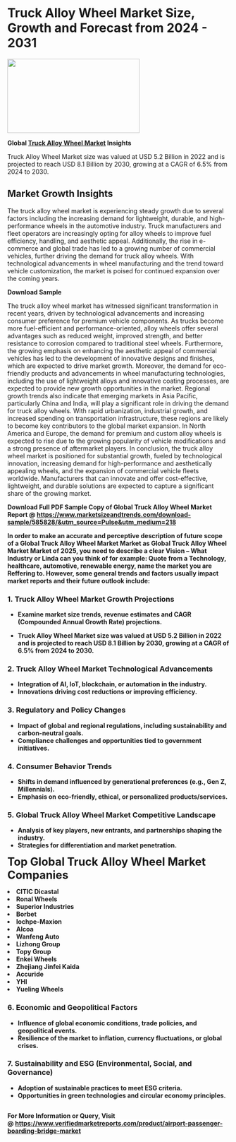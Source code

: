 <H1>Truck Alloy Wheel Market Size, Growth and Forecast from 2024 - 2031</H1><img class="aligncenter size-medium wp-image-584254" src="https://thirdeyenews.in/wp-content/uploads/2024/09/Global-Market-Research-300x168.jpeg" alt="" width="300" height="168" /><p><strong>Global&nbsp;<a href="https://www.marketsizeandtrends.com/download-sample/585828/&amp;utm_source=Pulse&amp;utm_medium=218">Truck Alloy Wheel Market</a> Insights</strong></p><p>Truck Alloy Wheel Market size was valued at USD 5.2 Billion in 2022 and is projected to reach USD 8.1 Billion by 2030, growing at a CAGR of 6.5% from 2024 to 2030.</p><p><h2>Market Growth Insights</h2> <p>The truck alloy wheel market is experiencing steady growth due to several factors including the increasing demand for lightweight, durable, and high-performance wheels in the automotive industry. Truck manufacturers and fleet operators are increasingly opting for alloy wheels to improve fuel efficiency, handling, and aesthetic appeal. Additionally, the rise in e-commerce and global trade has led to a growing number of commercial vehicles, further driving the demand for truck alloy wheels. With technological advancements in wheel manufacturing and the trend toward vehicle customization, the market is poised for continued expansion over the coming years.</p> <p><strong>Download Sample</strong></p> <p>The truck alloy wheel market has witnessed significant transformation in recent years, driven by technological advancements and increasing consumer preference for premium vehicle components. As trucks become more fuel-efficient and performance-oriented, alloy wheels offer several advantages such as reduced weight, improved strength, and better resistance to corrosion compared to traditional steel wheels. Furthermore, the growing emphasis on enhancing the aesthetic appeal of commercial vehicles has led to the development of innovative designs and finishes, which are expected to drive market growth. Moreover, the demand for eco-friendly products and advancements in wheel manufacturing technologies, including the use of lightweight alloys and innovative coating processes, are expected to provide new growth opportunities in the market. Regional growth trends also indicate that emerging markets in Asia Pacific, particularly China and India, will play a significant role in driving the demand for truck alloy wheels. With rapid urbanization, industrial growth, and increased spending on transportation infrastructure, these regions are likely to become key contributors to the global market expansion. In North America and Europe, the demand for premium and custom alloy wheels is expected to rise due to the growing popularity of vehicle modifications and a strong presence of aftermarket players. In conclusion, the truck alloy wheel market is positioned for substantial growth, fueled by technological innovation, increasing demand for high-performance and aesthetically appealing wheels, and the expansion of commercial vehicle fleets worldwide. Manufacturers that can innovate and offer cost-effective, lightweight, and durable solutions are expected to capture a significant share of the growing market. <p><strong></p><p><span class=""><strong>Download Full PDF Sample Copy of Global Truck Alloy Wheel Market Report</strong> @ <a href="https://www.marketsizeandtrends.com/download-sample/585828/&amp;utm_source=Pulse&amp;utm_medium=218" target="_blank">https://www.marketsizeandtrends.com/download-sample/585828/&amp;utm_source=Pulse&amp;utm_medium=218</a></span></p><p>In order to make an accurate and perceptive description of future scope of a Global&nbsp;Truck Alloy Wheel Market Market as Global&nbsp;Truck Alloy Wheel Market Market of 2025, you need to describe a clear Vision &ndash; What Industry or Linda can you think of for example: Quote from a Technology, healthcare, automotive, renewable energy, name the market you are Reffering to. However, some general trends and factors usually impact market reports and their future outlook include:</p><h3>1.&nbsp;<strong>Truck Alloy Wheel Market Growth Projections</strong></h3><ul><li>Examine market size trends, revenue estimates and CAGR (Compounded Annual Growth Rate) projections.</li><li><p>Truck Alloy Wheel Market size was valued at USD 5.2 Billion in 2022 and is projected to reach USD 8.1 Billion by 2030, growing at a CAGR of 6.5% from 2024 to 2030.</p></li></ul><h3>2.&nbsp;<strong>Truck Alloy Wheel Market Technological Advancements</strong></h3><ul><li>Integration of AI, IoT, blockchain, or automation in the industry.</li><li>Innovations driving cost reductions or improving efficiency.</li></ul><h3>3.&nbsp;<strong>Regulatory and Policy Changes</strong></h3><ul><li>Impact of global and regional regulations, including sustainability and carbon-neutral goals.</li><li>Compliance challenges and opportunities tied to government initiatives.</li></ul><h3>4.&nbsp;<strong>Consumer Behavior Trends</strong></h3><ul><li>Shifts in demand influenced by generational preferences (e.g., Gen Z, Millennials).</li><li>Emphasis on eco-friendly, ethical, or personalized products/services.</li></ul><h3>5.&nbsp;<strong>Global Truck Alloy Wheel Market Competitive Landscape</strong></h3><ul><li>Analysis of key players, new entrants, and partnerships shaping the industry.</li><li>Strategies for differentiation and market penetration.</li></ul><p data-pm-slice="1 1 []"><span style="color: inherit; font-family: inherit; font-size: 25px;">Top Global Truck Alloy Wheel Market Companies</span></p><div class="" data-test-id=""><p><li>CITIC Dicastal</li><li> Ronal Wheels</li><li> Superior Industries</li><li> Borbet</li><li> Iochpe-Maxion</li><li> Alcoa</li><li> Wanfeng Auto</li><li> Lizhong Group</li><li> Topy Group</li><li> Enkei Wheels</li><li> Zhejiang Jinfei Kaida</li><li> Accuride</li><li> YHI</li><li> Yueling Wheels</li></p></div><h3>6.&nbsp;<strong>Economic and Geopolitical Factors</strong></h3><ul><li>Influence of global economic conditions, trade policies, and geopolitical events.</li><li>Resilience of the market to inflation, currency fluctuations, or global crises.</li></ul><h3>7.&nbsp;<strong>Sustainability and ESG (Environmental, Social, and Governance)</strong></h3><ul><li>Adoption of sustainable practices to meet ESG criteria.</li><li>Opportunities in green technologies and circular economy principles.</li></ul><h2><strong style="font-size: 14px;">For More Information or Query, Visit @&nbsp;</strong><a style="background-color: #ffffff; font-size: 14px;" href="https://www.marketsizeandtrends.com/report/truck-alloy-wheel-market/" target="_blank">https://www.verifiedmarketreports.com/product/airport-passenger-boarding-bridge-market</a></h2>
